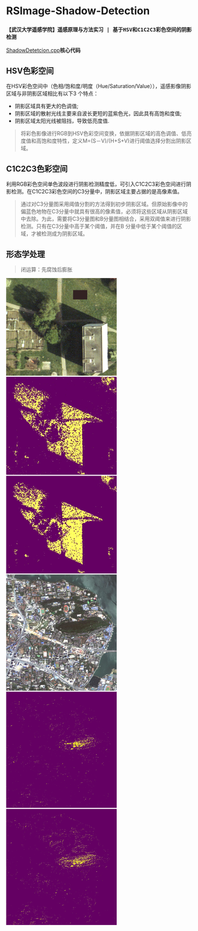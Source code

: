 # RSImage-Shadow-Detection
### `【武汉大学遥感学院】遥感原理与方法实习 | 基于HSV和C1C2C3彩色空间的阴影检测`
[ShadowDetetcion.cpp](./ShadowDetetcion.cpp)**核心代码**

## HSV色彩空间
在HSV彩色空间中（色相/饱和度/明度（Hue/Saturation/Value）），遥感影像阴影区域与非阴影区域相比有以下3 个特点：  
- 阴影区域具有更大的色调值;  
- 阴影区域的散射光线主要来自波长更短的蓝紫色光，因此具有高饱和度值;  
- 阴影区域太阳光线被阻挡，导致低亮度值. 

> 将彩色影像进行RGB到HSV色彩空间变换，依据阴影区域的高色调值、低亮度值和高饱和度特性，定义M=(S－V)/(H+S+V)进行阈值选择分割出阴影区域。

## C1C2C3色彩空间
利用RGB彩色空间单色波段进行阴影检测精度低，可引入C1C2C3彩色空间进行阴影检测。在C1C2C3彩色空间的C3分量中，阴影区域主要占据的是高像素值。

> 通过对C3分量图采用阈值分割的方法得到初步阴影区域。但原始影像中的偏蓝色地物在C3分量中就具有很高的像素值，必须将这些区域从阴影区域中去除。为此，需要将C3分量图和B分量图相结合，采用双阈值来进行阴影检测。只有在C3分量中高于某个阈值，并在B 分量中低于某个阈值的区域，才被检测成为阴影区域。

## 形态学处理
> 闭运算：先腐蚀后膨胀

<img src="SrcImg/Color.jpg" width='300'> <img src="DstImg/1_HSV.jpg" width='300'> <img src="DstImg/1_C1C2C3.jpg" width='300'><br> 
<img src="SrcImg/zy-3-wd.jpg" width='300'> <img src="DstImg/2_HSV.jpg" width='300'> <img src="DstImg/2_C1C2C3.jpg" width='300'> 
